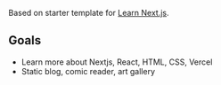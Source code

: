 Based on starter template for [Learn Next.js](https://nextjs.org/learn).

## Goals
- Learn more about Nextjs, React, HTML, CSS, Vercel
- Static blog, comic reader, art gallery